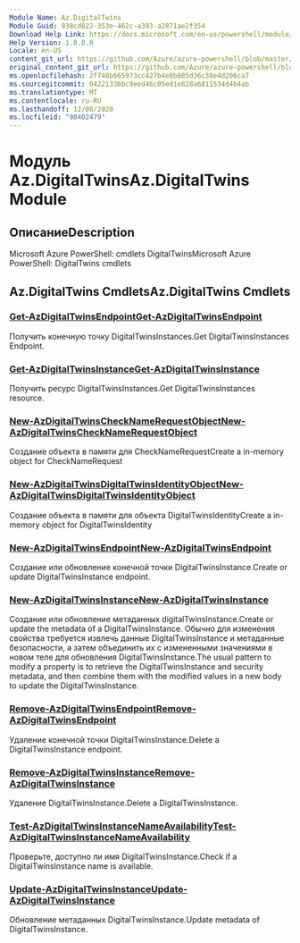 ```yaml
---
Module Name: Az.DigitalTwins
Module Guid: 938cd822-353e-462c-a393-a2871ae2f354
Download Help Link: https://docs.microsoft.com/en-us/powershell/module/az.digitaltwins
Help Version: 1.0.0.0
Locale: en-US
content_git_url: https://github.com/Azure/azure-powershell/blob/master/src/DigitalTwins/help/Az.DigitalTwins.md
original_content_git_url: https://github.com/Azure/azure-powershell/blob/master/src/DigitalTwins/help/Az.DigitalTwins.md
ms.openlocfilehash: 2f748b665973cc427b4e8b885d36c38e4d206ca7
ms.sourcegitcommit: 04221336bc9eed46c05ed1e828a6811534d4b4ab
ms.translationtype: MT
ms.contentlocale: ru-RU
ms.lasthandoff: 12/08/2020
ms.locfileid: "98402479"
---
```

# <span data-ttu-id="0af07-101">Модуль Az.DigitalTwins</span><span class="sxs-lookup"><span data-stu-id="0af07-101">Az.DigitalTwins Module</span></span>
## <span data-ttu-id="0af07-102">Описание</span><span class="sxs-lookup"><span data-stu-id="0af07-102">Description</span></span>
<span data-ttu-id="0af07-103">Microsoft Azure PowerShell: cmdlets DigitalTwins</span><span class="sxs-lookup"><span data-stu-id="0af07-103">Microsoft Azure PowerShell: DigitalTwins cmdlets</span></span>

## <span data-ttu-id="0af07-104">Az.DigitalTwins Cmdlets</span><span class="sxs-lookup"><span data-stu-id="0af07-104">Az.DigitalTwins Cmdlets</span></span>
### [<span data-ttu-id="0af07-105">Get-AzDigitalTwinsEndpoint</span><span class="sxs-lookup"><span data-stu-id="0af07-105">Get-AzDigitalTwinsEndpoint</span></span>](Get-AzDigitalTwinsEndpoint.md)
<span data-ttu-id="0af07-106">Получить конечную точку DigitalTwinsInstances.</span><span class="sxs-lookup"><span data-stu-id="0af07-106">Get DigitalTwinsInstances Endpoint.</span></span>

### [<span data-ttu-id="0af07-107">Get-AzDigitalTwinsInstance</span><span class="sxs-lookup"><span data-stu-id="0af07-107">Get-AzDigitalTwinsInstance</span></span>](Get-AzDigitalTwinsInstance.md)
<span data-ttu-id="0af07-108">Получить ресурс DigitalTwinsInstances.</span><span class="sxs-lookup"><span data-stu-id="0af07-108">Get DigitalTwinsInstances resource.</span></span>

### [<span data-ttu-id="0af07-109">New-AzDigitalTwinsCheckNameRequestObject</span><span class="sxs-lookup"><span data-stu-id="0af07-109">New-AzDigitalTwinsCheckNameRequestObject</span></span>](New-AzDigitalTwinsCheckNameRequestObject.md)
<span data-ttu-id="0af07-110">Создание объекта в памяти для CheckNameRequest</span><span class="sxs-lookup"><span data-stu-id="0af07-110">Create a in-memory object for CheckNameRequest</span></span>

### [<span data-ttu-id="0af07-111">New-AzDigitalTwinsDigitalTwinsIdentityObject</span><span class="sxs-lookup"><span data-stu-id="0af07-111">New-AzDigitalTwinsDigitalTwinsIdentityObject</span></span>](New-AzDigitalTwinsDigitalTwinsIdentityObject.md)
<span data-ttu-id="0af07-112">Создание объекта в памяти для объекта DigitalTwinsIdentity</span><span class="sxs-lookup"><span data-stu-id="0af07-112">Create a in-memory object for DigitalTwinsIdentity</span></span>

### [<span data-ttu-id="0af07-113">New-AzDigitalTwinsEndpoint</span><span class="sxs-lookup"><span data-stu-id="0af07-113">New-AzDigitalTwinsEndpoint</span></span>](New-AzDigitalTwinsEndpoint.md)
<span data-ttu-id="0af07-114">Создание или обновление конечной точки DigitalTwinsInstance.</span><span class="sxs-lookup"><span data-stu-id="0af07-114">Create or update DigitalTwinsInstance endpoint.</span></span>

### [<span data-ttu-id="0af07-115">New-AzDigitalTwinsInstance</span><span class="sxs-lookup"><span data-stu-id="0af07-115">New-AzDigitalTwinsInstance</span></span>](New-AzDigitalTwinsInstance.md)
<span data-ttu-id="0af07-116">Создание или обновление метаданных digitalTwinsInstance.</span><span class="sxs-lookup"><span data-stu-id="0af07-116">Create or update the metadata of a DigitalTwinsInstance.</span></span>
<span data-ttu-id="0af07-117">Обычно для изменения свойства требуется извлечь данные DigitalTwinsInstance и метаданные безопасности, а затем объединить их с измененными значениями в новом теле для обновления DigitalTwinsInstance.</span><span class="sxs-lookup"><span data-stu-id="0af07-117">The usual pattern to modify a property is to retrieve the DigitalTwinsInstance and security metadata, and then combine them with the modified values in a new body to update the DigitalTwinsInstance.</span></span>

### [<span data-ttu-id="0af07-118">Remove-AzDigitalTwinsEndpoint</span><span class="sxs-lookup"><span data-stu-id="0af07-118">Remove-AzDigitalTwinsEndpoint</span></span>](Remove-AzDigitalTwinsEndpoint.md)
<span data-ttu-id="0af07-119">Удаление конечной точки DigitalTwinsInstance.</span><span class="sxs-lookup"><span data-stu-id="0af07-119">Delete a DigitalTwinsInstance endpoint.</span></span>

### [<span data-ttu-id="0af07-120">Remove-AzDigitalTwinsInstance</span><span class="sxs-lookup"><span data-stu-id="0af07-120">Remove-AzDigitalTwinsInstance</span></span>](Remove-AzDigitalTwinsInstance.md)
<span data-ttu-id="0af07-121">Удаление DigitalTwinsInstance.</span><span class="sxs-lookup"><span data-stu-id="0af07-121">Delete a DigitalTwinsInstance.</span></span>

### [<span data-ttu-id="0af07-122">Test-AzDigitalTwinsInstanceNameAvailability</span><span class="sxs-lookup"><span data-stu-id="0af07-122">Test-AzDigitalTwinsInstanceNameAvailability</span></span>](Test-AzDigitalTwinsInstanceNameAvailability.md)
<span data-ttu-id="0af07-123">Проверьте, доступно ли имя DigitalTwinsInstance.</span><span class="sxs-lookup"><span data-stu-id="0af07-123">Check if a DigitalTwinsInstance name is available.</span></span>

### [<span data-ttu-id="0af07-124">Update-AzDigitalTwinsInstance</span><span class="sxs-lookup"><span data-stu-id="0af07-124">Update-AzDigitalTwinsInstance</span></span>](Update-AzDigitalTwinsInstance.md)
<span data-ttu-id="0af07-125">Обновление метаданных DigitalTwinsInstance.</span><span class="sxs-lookup"><span data-stu-id="0af07-125">Update metadata of DigitalTwinsInstance.</span></span>

